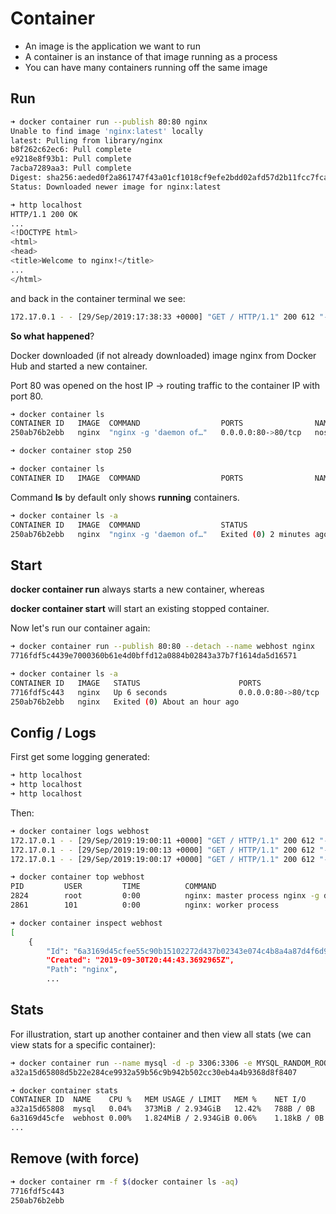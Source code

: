 # Container

- An image is the application we want to run
- A container is an instance of that image running as a process
- You can have many containers running off the same image

## Run

```bash
➜ docker container run --publish 80:80 nginx
Unable to find image 'nginx:latest' locally
latest: Pulling from library/nginx
b8f262c62ec6: Pull complete
e9218e8f93b1: Pull complete
7acba7289aa3: Pull complete
Digest: sha256:aeded0f2a861747f43a01cf1018cf9efe2bdd02afd57d2b11fcc7fcadc16ccd1
Status: Downloaded newer image for nginx:latest
```

```bash
➜ http localhost
HTTP/1.1 200 OK
...
<!DOCTYPE html>
<html>
<head>
<title>Welcome to nginx!</title>
...
</html>
```

and back in the container terminal we see:

```bash
172.17.0.1 - - [29/Sep/2019:17:38:33 +0000] "GET / HTTP/1.1" 200 612 "-" "HTTPie/1.0.3" "-"
```

**So what happened**?

Docker downloaded (if not already downloaded) image nginx from Docker Hub and started a new container.

Port 80 was opened on the host IP -> routing traffic to the container IP with port 80.

```bash
➜ docker container ls
CONTAINER ID   IMAGE  COMMAND                  PORTS                NAMES
250ab76b2ebb   nginx  "nginx -g 'daemon of…"   0.0.0.0:80->80/tcp   nostalgic_chandrasekhar
```

```bash
➜ docker container stop 250
```

```bash
➜ docker container ls
CONTAINER ID   IMAGE  COMMAND                  PORTS                NAMES
```

Command **ls** by default only shows **running** containers.

```bash
➜ docker container ls -a
CONTAINER ID   IMAGE  COMMAND                  STATUS
250ab76b2ebb   nginx  "nginx -g 'daemon of…"   Exited (0) 2 minutes ago
```

## Start

**docker container run** always starts a new container, whereas

**docker container start** will start an existing stopped container.

Now let's run our container again:

```bash
➜ docker container run --publish 80:80 --detach --name webhost nginx
7716fdf5c4439e7000360b61e4d0bffd12a0884b02843a37b7f1614da5d16571

➜ docker container ls -a
CONTAINER ID   IMAGE   STATUS                      PORTS                NAMES
7716fdf5c443   nginx   Up 6 seconds                0.0.0.0:80->80/tcp   webhost
250ab76b2ebb   nginx   Exited (0) About an hour ago                     nostalgic_chandrasekhar
```

## Config / Logs

First get some logging generated:

```bash
➜ http localhost
➜ http localhost
➜ http localhost
```

Then:

```bash
➜ docker container logs webhost
172.17.0.1 - - [29/Sep/2019:19:00:11 +0000] "GET / HTTP/1.1" 200 612 "-" "HTTPie/1.0.3" "-"
172.17.0.1 - - [29/Sep/2019:19:00:13 +0000] "GET / HTTP/1.1" 200 612 "-" "HTTPie/1.0.3" "-"
172.17.0.1 - - [29/Sep/2019:19:00:17 +0000] "GET / HTTP/1.1" 200 612 "-" "HTTPie/1.0.3" "-"
```

```bash
➜ docker container top webhost
PID         USER         TIME          COMMAND
2824        root         0:00          nginx: master process nginx -g daemon off;
2861        101          0:00          nginx: worker process
```

```bash
➜ docker container inspect webhost
[
    {
        "Id": "6a3169d45cfee55c90b15102272d437b02343e074c4b8a4a87d4f6d9be9f7603",
        "Created": "2019-09-30T20:44:43.3692965Z",
        "Path": "nginx",
        ...
```

## Stats

For illustration, start up another container and then view all stats (we can view stats for a specific container):

```bash
➜ docker container run --name mysql -d -p 3306:3306 -e MYSQL_RANDOM_ROOT_PASSWORD=yes mysql
a32a15d65808d5b22e284ce9932a59b56c9b942b502cc30eb4a4b9368d8f8407
```

```bash
➜ docker container stats
CONTAINER ID  NAME    CPU %   MEM USAGE / LIMIT   MEM %    NET I/O     BLOCK I/O           PIDS
a32a15d65808  mysql   0.04%   373MiB / 2.934GiB   12.42%   788B / 0B    8.19kB / 1.26GB    38
6a3169d45cfe  webhost 0.00%   1.824MiB / 2.934GiB 0.06%    1.18kB / 0B  0B / 0B            2
...
```

## Remove (with force)

```bash
➜ docker container rm -f $(docker container ls -aq)
7716fdf5c443
250ab76b2ebb
```

